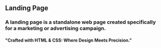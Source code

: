 <h2> Landing Page</h2>
<h3>A landing page is a standalone web page created specifically for a marketing or advertising campaign.</h3>
<h4>"Crafted with HTML & CSS: Where Design Meets Precision."</h4>
